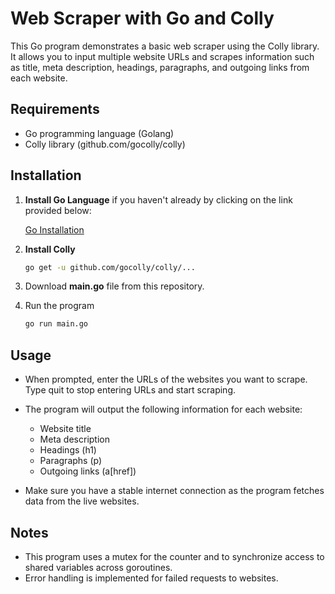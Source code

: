 # Web Scraper with Go and Colly

This Go program demonstrates a basic web scraper using the Colly library. It allows you to input multiple website URLs and scrapes information such as title, meta description, headings, paragraphs, and outgoing links from each website.

## Requirements

- Go programming language (Golang)
- Colly library (github.com/gocolly/colly)

## Installation

1. **Install Go Language** if you haven't already by clicking on the link provided below: 

    [Go Installation](https://go.dev/doc/install)

2. **Install Colly**

    ```bash
    go get -u github.com/gocolly/colly/...
    ```

3. Download **main.go** file from this repository.

4. Run the program
    ```bash
    go run main.go
    ````

## Usage

- When prompted, enter the URLs of the websites you want to scrape. Type quit to stop entering URLs and start scraping.

- The program will output the following information for each website:

    - Website title
    - Meta description
    - Headings (h1)
    - Paragraphs (p)
    - Outgoing links (a[href])

- Make sure you have a stable internet connection as the program fetches data from the live websites.

## Notes

- This program uses a mutex for the counter and to synchronize access to shared variables across goroutines.
- Error handling is implemented for failed requests to websites.